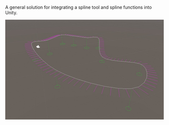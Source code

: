 A general solution for integrating a spline tool and spline functions into Unity.

![alt text](ScreenShot.jpg)
